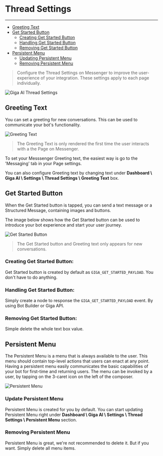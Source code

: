 # Thread Settings
---
- [Greeting Text](#greeting-text)
- [Get Started Button](#get-started-button)
    - [Creating Get Started Button](#creating-get-started-button)
    - [Handling Get Started Button](#handling-get-started-button)
    - [Removing Get Started Button](#removing-get-started-button)
- [Persistent Menu](#persistent-menu)
    - [Updating Persistent Menu](#updating-persistent-menu)
    - [Removing Persistent Menu](#removing-persistent-menu)

> Configure the Thread Settings on Messenger to improve the user-experience of your integration. These settings apply to each page individually.

![Giga AI Thread Settings](https://giga.ai/images/thread-settings.png)

<a name="greeting-text"></a>
## Greeting Text
You can set a greeting for new conversations. This can be used to communicate your bot's functionality.

![Greeting Text](https://scontent-hkg3-1.xx.fbcdn.net/t39.2365-6/13509175_122152928211838_1175374788_n.png)

> The Greeting Text is only rendered the first time the user interacts with a the Page on Messenger.

To set your Messsenger Greeting text, the easiest way is go to the 'Messaging' tab in your Page settings.

You can also configure Greeting text by changing text under **Dashboard \ Giga AI \ Settings \ Thread Settings \ Greeting Text** box.

<a name="get-started-button"></a>
## Get Started Button
When the Get Started button is tapped, you can send a text message or a Structured Message, containing images and buttons.

The image below shows how the Get Started button can be used to introduce your bot experience and start your user journey.

![Get Started Button](https://scontent-hkg3-1.xx.fbcdn.net/t39.2365-6/13509249_1759503700982612_770421812_n.png)

> The Get Started button and Greeting text only appears for new conversations.

<a name="creating-get-started-button"></a>
### Creating Get Started Button: 

Get Started button is created by default as `GIGA_GET_STARTED_PAYLOAD`. You don't have to do anything.

<a name="handing-get-started-button"></a>
### Handling Get Started Button:
Simply create a node to response the `GIGA_GET_STARTED_PAYLOAD` event. By using Bot Builder or Giga API.

<a name="removing-get-started-button"></a>
### Removing Get Started Button:
Simple delete the whole text box value.

<a name="persistent-menu"></a>
## Persistent Menu
The Persistent Menu is a menu that is always available to the user. This menu should contain top-level actions that users can enact at any point. Having a persistent menu easily communicates the basic capabilities of your bot for first-time and returning users.
The menu can be invoked by a user, by tapping on the 3-caret icon on the left of the composer.

![Persistent Menu](https://scontent-hkg3-1.xx.fbcdn.net/t39.2365-6/13509228_581512925362726_878211705_n.png)

<a name="creating-persistent-menu"></a>
### Update Persistent Menu
Persistent Menu is created for you by default. You can start updating Persistent Menu right under
**Dashboard \ Giga AI \ Settings \ Thread Settings \ Persistent Menu** section.

<a name="removing-persistent-menu"></a>
### Removing Persistent Menu
Persistent Menu is great, we're not recommended to delete it. But if you want. Simply delete all menu items.
